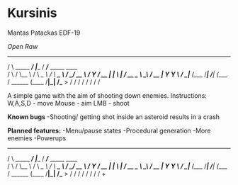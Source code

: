 # Kursinis
Mantas Patackas EDF-19

*Open Raw*
   
   _____                 __             ________                       
  /     \ _____    _____/  |______     /  _____/_____    _____   ____  
 /  \ /  \\__  \  /    \   __\__  \   /   \  ___\__  \  /     \_/ __ \ 
/    Y    \/ __ \|   |  \  |  / __ \_ \    \_\  \/ __ \|  Y Y  \  ___/ 
\____|__  (____  /___|  /__| (____  /  \______  (____  /__|_|  /\___  >
        \/     \/     \/          \/          \/     \/      \/     \/ 

A simple game with the aim of shooting down enemies. 
Instructions:
W,A,S,D - move
Mouse - aim
LMB - shoot

**Known bugs**
-Shooting/ getting shot inside an asteroid results in a crash

**Planned features:**
-Menu/pause states
-Procedural generation
-More enemies
-Powerups

   _____                 __             ________                       
  /     \ _____    _____/  |______     /  _____/_____    _____   ____  
 /  \ /  \\__  \  /    \   __\__  \   /   \  ___\__  \  /     \_/ __ \ 
/    Y    \/ __ \|   |  \  |  / __ \_ \    \_\  \/ __ \|  Y Y  \  ___/ 
\____|__  (____  /___|  /__| (____  /  \______  (____  /__|_|  /\___  >
        \/     \/     \/          \/          \/     \/      \/     \/ +
